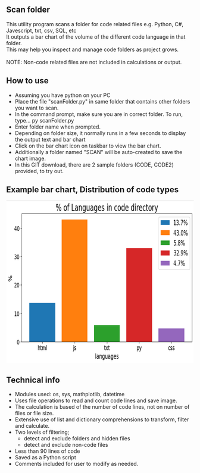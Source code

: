 ## Scan folder
This utility program scans a folder for code related files e.g. Python, C#, Javescript, txt, csv, SQL, etc<br>
It outputs a bar chart of the volume of the different code language in that folder.<br>
This may help you inspect and manage code folders as project grows.<br><br>
NOTE:  Non-code related files are not included in calculations or output.<br>



## How to use
- Assuming you have python on your PC
- Place the file "scanFolder.py" in same folder that contains other folders you want to scan.<br>
- In the command prompt, make sure you are in correct folder. To run, type... py scanFolder.py <br> 
- Enter folder name when prompted. <br>
- Depending on folder size, it normally runs in a few seconds to display the output text and bar chart<br>
- Click on the bar chart icon on taskbar to view the bar chart.<br>
- Additionally a folder named "SCAN" will be auto-created to save the chart image.<br>
- In this GIT download, there are 2 sample folders (CODE, CODE2) provided, to try out.


## Example bar chart, Distribution of code types

<img src="barChartScan.png" height = "437" width="763"
     alt="Missing image..."/>
     
## Technical info
- Modules used: os, sys, mathplotlib, datetime
- Uses file operations to read and count code lines and save image.
- The calculation is based of the number of code lines, not on number of files or file size.
- Extensive use of list and dictionary comprehensions to transform, filter and calculate. 
- Two levels of filtering;
  - detect and exclude folders and hidden files
  - detect and exclude non-code files<br>  
- Less than 90 lines of code
- Saved as a Python script
- Comments included for user to modify as needed.
